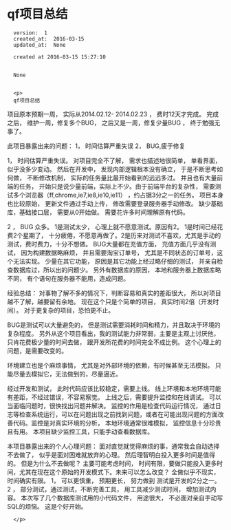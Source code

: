 
  # qf项目总结

      version:  1
      created_at:  2016-03-15
      updated_at:  None

      created at 2016-03-15 15:27:10 


      None


      <p>
      qf项目总结


项目原本预期一周， 实际从2014.02.12- 2014.02.23 ， 费时12天才完成。
完成之后， 维护一周，修复多个BUG， 之后又是一周，修复少量BUG ， 终于勉强无事了。


此项目暴露出来的问题：
1， 时间估算严重失误
2， BUG,疲于修复




1， 时间估算严重失误。 
对项目完全不了解， 需求也描述地很简单， 单看界面，似乎没多少变动。
然后在开发中， 发现内部逻辑根本没有确立， 于是不断思考如何做， 不断修改机制，
实际的任务量比最开始看到的远远多过。
并且也有大量前端的任务， 开始只是说少量前端，实际上不少。由于前端平台的复杂性，
需要测试多个浏览器（ff,chrome,ie7,ie8,ie10,ie11） ，约占据3分之一的任务。
项目本身也比较原始， 更新文件通过手动上传， 修改需要登录服务器手动修改。
缺少基础库，基础接口层， 需要从0开始做。
需要花许多时间理解原有代码。




2 ， BUG 众多。
1是测试太少， 心理上就不愿意测试。原因有2。
1是时间已经花费2个星期了， 十分疲倦，不愿意再做了。2是历来对测试不喜欢，尤其是手动的测试，费时费力，十分不想做。
BUG大量都在充值方面， 充值方面几乎没有测试， 因为构建数据略麻烦， 并且需要淘宝订单号， 尤其是不同状态的订单号，这个无法实现。 
少量在其它功能， 原因是其它功能上经过略仔细的测试， 并亲自检查数据库过，所以出的问题少。
另外有数据库的原因， 本地和服务器上数据库略不同， 有个语句在服务器不能用，造成问题。


经验总结：
对事物了解不多的情况下，判断容易和真实的差距很大， 所以对项目越不了解，越要留有余地。 现在这个只是个简单的项目， 真实时间2倍（开发时间）。
对于更复杂的项目，恐怕更不止。


BUG是测试可以大量避免的， 但是测试需要消耗时间和精力，并且取决于环境的复杂程度。 另外从这个项目看出，我的测试能力非常弱，主要是主观上讨厌他， 只肯花费极少量的时间去做， 跟开发所花费的时间完全不成比例。
这个心理上的问题，是需要改变的。

环境建立也是个麻烦事情， 尤其是对外部环境的依赖，有时候甚至无法模拟。
只能尽量去模拟它，无法做到的，尽量逼近。


经过开发和测试， 此时代码应该比较稳定，需要上线。
线上环境和本地环境可能有差距，不经过错误，不容易察觉。
上线之后，需要提升监控和在线调试。 可以当面临问题时，很快找出问题并解决。
监控的作用是检查代码运行情况， 通过日志等检查系统运行，可以在问题出现之前找到问题，或者在可能出现问题的方面改善代码。监控是对真实环境的分析， 本地环境通常很难模拟， 监控信息十分珍贵且有用。 本项目缺少监控工具，只能手动查看数据库。


本项目暴露出来的个人心理问题： 
面对直觉就觉得麻烦的事，通常我会自动选择不去做了， 似乎是面对困难就放弃的心理。
然后理智明白投入更多时间是值得的。 但是为什么不去做呢？
主要可能考虑时间， 时间有限，要做只能投入更多时间，尤其在现在这个原始的开发模式下。未来可以怎么改变？ 全做似乎不现实， 时间确实有限。 1， 可以更慎重， 预期更长， 努力做到 测试是开发的2分之一。 2 ， 部分测试，通过测试，不断完善工具， 用工具减少测试时间， 增加测试内容。
本次写了几个数据库测试用的小代码文件， 用途很大， 不必面对亲自手动写SQL的烦恼。
这是个好开始。













      </p>

  